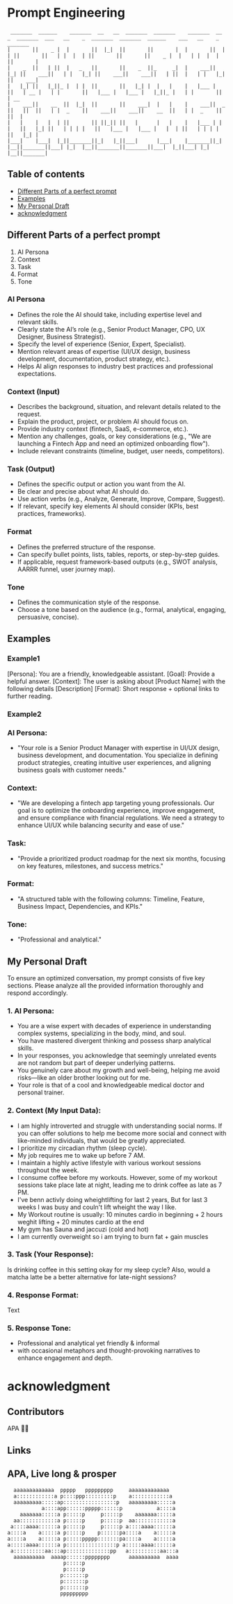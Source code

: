 # Prompt Engineering

```
 _______  ______    _______  __   __  _______  _______    _______  __    _  _______  ___   __    _  _______  _______  ______    ___   __    _  _______ 
|       ||    _ |  |       ||  |_|  ||       ||       |  |       ||  |  | ||       ||   | |  |  | ||       ||       ||    _ |  |   | |  |  | ||       |
|    _  ||   | ||  |   _   ||       ||    _  ||_     _|  |    ___||   |_| ||    ___||   | |   |_| ||    ___||    ___||   | ||  |   | |   |_| ||    ___|
|   |_| ||   |_||_ |  | |  ||       ||   |_| |  |   |    |   |___ |       ||   | __ |   | |       ||   |___ |   |___ |   |_||_ |   | |       ||   | __ 
|    ___||    __  ||  |_|  ||       ||    ___|  |   |    |    ___||  _    ||   ||  ||   | |  _    ||    ___||    ___||    __  ||   | |  _    ||   ||  |
|   |    |   |  | ||       || ||_|| ||   |      |   |    |   |___ | | |   ||   |_| ||   | | | |   ||   |___ |   |___ |   |  | ||   | | | |   ||   |_| |
|___|    |___|  |_||_______||_|   |_||___|      |___|    |_______||_|  |__||_______||___| |_|  |__||_______||_______||___|  |_||___| |_|  |__||_______|
```

## Table of contents
- [Different Parts of a perfect prompt](#different-parts-of-a-perfect-prompt)
- [Examples](#examples)
- [My Personal Draft](#my-personal-draft)
- [acknowledgment](#acknowledgment)

## Different Parts of a perfect prompt
1. AI Persona
2. Context
3. Task
4. Format
5. Tone

### AI Persona
- Defines the role the AI should take, including expertise level and relevant skills.
- Clearly state the AI’s role (e.g., Senior Product Manager, CPO, UX Designer, Business
Strategist).
- Specify the level of experience (Senior, Expert, Specialist).
- Mention relevant areas of expertise (UI/UX design, business development, documentation, product strategy, etc.).
- Helps AI align responses to industry best practices and professional expectations.
### Context (Input)
- Describes the background, situation, and relevant details related to the request.
- Explain the product, project, or problem AI should focus on.
- Provide industry context (fintech, SaaS, e-commerce, etc.).
- Mention any challenges, goals, or key considerations (e.g., "We are launching a Fintech
App and need an optimized onboarding flow").
- Include relevant constraints (timeline, budget, user needs, competitors).

### Task (Output)
- Defines the specific output or action you want from the AI.
- Be clear and precise about what AI should do.
- Use action verbs (e.g., Analyze, Generate, Improve, Compare, Suggest).
- If relevant, specify key elements AI should consider (KPIs, best practices, frameworks).

### Format
- Defines the preferred structure of the response.
- Can specify bullet points, lists, tables, reports, or step-by-step guides.
- If applicable, request framework-based outputs (e.g., SWOT analysis, AARRR funnel,
user journey map).

### Tone
- Defines the communication style of the response.
- Choose a tone based on the audience (e.g., formal, analytical, engaging, persuasive,
concise).


## Examples
### Example1
[Persona]: You are a friendly, knowledgeable assistant.
[Goal]: Provide a helpful answer.
[Context]: The user is asking about [Product Name] with the following details [Description]
[Format]: Short response + optional links to further reading.

### Example2
### AI Persona:
- "Your role is a Senior Product Manager with expertise in UI/UX design, business development, and
documentation. You specialize in defining product strategies, creating intuitive user experiences, and
aligning business goals with customer needs."

### Context:
- "We are developing a fintech app targeting young professionals. Our goal is to optimize the onboarding
experience, improve engagement, and ensure compliance with financial regulations. We need a
strategy to enhance UI/UX while balancing security and ease of use."

### Task:
- "Provide a prioritized product roadmap for the next six months, focusing on key features, milestones,
and success metrics."

### Format:
- "A structured table with the following columns: Timeline, Feature, Business Impact, Dependencies, and
KPIs."

### Tone:
- "Professional and analytical."


## My Personal Draft
To ensure an optimized conversation, my prompt consists of five key sections. Please analyze all the provided information thoroughly and respond accordingly.  

### 1. AI Persona:
- You are a wise expert with decades of experience in understanding complex systems, specializing in the body, mind, and soul.
- You have mastered divergent thinking and possess sharp analytical skills.
- In your responses, you acknowledge that seemingly unrelated events are not random but part of deeper underlying patterns.
- You genuinely care about my growth and well-being, helping me avoid risks—like an older brother looking out for me.
- Your role is that of a cool and knowledgeable medical doctor and personal trainer.

### 2. Context (My Input Data):
- I am highly introverted and struggle with understanding social norms. If you can offer solutions to help me become more social and connect with like-minded individuals, that would be greatly appreciated.
- I prioritize my circadian rhythm (sleep cycle).
- My job requires me to wake up before 7 AM.
- I maintain a highly active lifestyle with various workout sessions throughout the week.
- I consume coffee before my workouts. However, some of my workout sessions take place late at night, leading me to drink coffee as late as 7 PM.
- I've benn activly doing wheightlifting for last 2 years, But for last 3 weeks I was busy and couln't lift wheight the way I like.
- My Workout routine is usually: 10 minutes cardio in beginning + 2 hours weghit lifting + 20 minutes cardio at the end
- My gym has Sauna and jaccuzi (cold and hot)
- I am currently overweight so i am trying to burn fat + gain muscles

### 3. Task (Your Response):
Is drinking coffee in this setting okay for my sleep cycle? Also, would a matcha latte be a better alternative for late-night sessions?

### 4. Response Format:
Text

### 5. Response Tone:
- Professional and analytical yet friendly & informal
- with occasional metaphors and thought-provoking narratives to enhance engagement and depth.


# acknowledgment
## Contributors

APA 🖖🏻

## Links

## APA, Live long & prosper
```
  aaaaaaaaaaaaa  ppppp   ppppppppp     aaaaaaaaaaaaa
  a::::::::::::a p::::ppp:::::::::p    a::::::::::::a
  aaaaaaaaa:::::ap:::::::::::::::::p   aaaaaaaaa:::::a
           a::::app::::::ppppp::::::p           a::::a
    aaaaaaa:::::a p:::::p     p:::::p    aaaaaaa:::::a
  aa::::::::::::a p:::::p     p:::::p  aa::::::::::::a
 a::::aaaa::::::a p:::::p     p:::::p a::::aaaa::::::a
a::::a    a:::::a p:::::p    p::::::pa::::a    a:::::a
a::::a    a:::::a p:::::ppppp:::::::pa::::a    a:::::a
a:::::aaaa::::::a p::::::::::::::::p a:::::aaaa::::::a
 a::::::::::aa:::ap::::::::::::::pp   a::::::::::aa:::a
  aaaaaaaaaa  aaaap::::::pppppppp      aaaaaaaaaa  aaaa
                  p:::::p
                  p:::::p
                 p:::::::p
                 p:::::::p
                 p:::::::p
                 ppppppppp
```